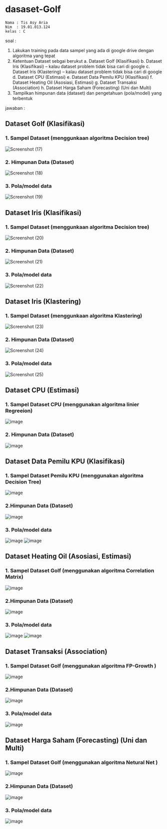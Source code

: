 # dasaset-Golf
```
Nama : Tis Asy Aria 
Nim  : 19.01.013.124
kelas : C
```

soal :
1) Lakukan training pada data sampel yang ada di google drive dengan          algoritma yang tepat
2) Ketentuan Dataset sebgai berukut
a. Dataset Golf (Klasifikasi)
b. Dataset Iris (Klasifikasi) – kalau dataset problem tidak bisa cari di google
c. Dataset Iris (Klastering) – kalau dataset problem tidak bisa cari di google
d. Dataset CPU (Estimasi)
e. Dataset Data Pemilu KPU (Klasifikasi)
f. Dataset Heating Oil (Asosiasi, Estimasi)
g. Dataset Transaksi (Association)
h. Dataset Harga Saham (Forecasting) (Uni dan Multi)
3) Tampilkan himpunan data (dataset) dan pengetahuan (pola/model) yang terbentuk

jawaban :

## Dataset Golf (Klasifikasi)
### 1. Sampel Dataset (menggunkaan algoritma Decision tree)
![Screenshot (17)](https://user-images.githubusercontent.com/105357243/197694740-856ab08b-7540-467b-bef1-7d87a8d31d68.png)
### 2. Himpunan Data (Dataset)
![Screenshot (18)](https://user-images.githubusercontent.com/105357243/197694852-9fe61ac5-c7c0-4ff9-8dcb-2c3242360493.png)
### 3. Pola/model data
![Screenshot (19)](https://user-images.githubusercontent.com/105357243/197694962-5c8e422c-a47c-4499-9088-08c3e0ee5dcb.png)

## Dataset Iris (Klasifikasi)
### 1. Sampel Dataset (menggunkaan algoritma Decision tree)
![Screenshot (20)](https://user-images.githubusercontent.com/105357243/197696006-4ebe426b-9a80-432b-9d1a-cd2ff04048f2.png)
### 2. Himpunan Data (Dataset) 
![Screenshot (21)](https://user-images.githubusercontent.com/105357243/197696139-bcd38695-38b7-470f-b186-bdeb80d1d47f.png)
### 3. Pola/model data
![Screenshot (22)](https://user-images.githubusercontent.com/105357243/197696212-97b780f3-6193-446b-b16a-8640fde30118.png)

## Dataset Iris (Klastering)
### 1. Sampel Dataset (menggunkaan algoritma Klastering)
![Screenshot (23)](https://user-images.githubusercontent.com/105357243/197697010-e878e09e-32fb-4696-8eb0-1269e1a1779c.png)
### 2. Himpunan Data (Dataset)
![Screenshot (24)](https://user-images.githubusercontent.com/105357243/197697271-9c276a36-7382-457a-936b-2091e31a9308.png)
### 3. Pola/model data
![Screenshot (25)](https://user-images.githubusercontent.com/105357243/197698013-ae87a788-f2fb-4986-a665-898aff560cc3.png)

## Dataset CPU (Estimasi)
###  1. Sampel Dataset CPU (menggunakan algoritma linier Regreeion)
![image](https://user-images.githubusercontent.com/105357243/197907218-82b579f2-d858-4788-a044-6bc4265c38a1.png)
### 2. Himpunan Data (Dataset)
![image](https://user-images.githubusercontent.com/105357243/197907439-9b39ac49-9900-4bd7-81ca-ca98d9bddbfd.png)

## Dataset Data Pemilu KPU (Klasifikasi)
### 1. Sampel Dataset Pemilu KPU (menggunakan algoritma Decision Tree)
![image](https://user-images.githubusercontent.com/105357243/197907682-beeab2f3-6612-44b9-b01b-451e3d36bbb3.png)
### 2.Himpunan Data (Dataset)
![image](https://user-images.githubusercontent.com/105357243/197907779-54d0b04f-5f39-4a26-ae4a-7374aed60b5c.png)
### 3. Pola/model data
![image](https://user-images.githubusercontent.com/105357243/197907858-654cd88a-c531-4a9f-9be3-5f74479d4514.png)
![image](https://user-images.githubusercontent.com/105357243/197907883-7c3a8885-e460-4bf0-b0a0-b9c40f793a08.png)

## Dataset Heating Oil (Asosiasi, Estimasi)
### 1. Sampel Dataset Golf (menggunakan algoritma Correlation Matrix)
![image](https://user-images.githubusercontent.com/105357243/197908047-cc273649-eb7f-4c21-882f-03383c39e490.png)
### 2.Himpunan Data (Dataset)
![image](https://user-images.githubusercontent.com/105357243/197908094-8f173e88-e649-48eb-bdee-85417846a370.png)
### 3. Pola/model data
![image](https://user-images.githubusercontent.com/105357243/197908240-0a421b16-26c9-4766-95a9-47dcb21d29ca.png)
![image](https://user-images.githubusercontent.com/105357243/197908251-c0477766-017a-474b-beee-9f2840ee5037.png)

## Dataset Transaksi (Association)
### 1. Sampel Dataset Golf (menggunakan algoritma FP-Growth )
![image](https://user-images.githubusercontent.com/105357243/197908468-16735d4c-4eb7-4b91-8222-789c5c5f5bd6.png)
### 2.Himpunan Data (Dataset)
![image](https://user-images.githubusercontent.com/105357243/197908796-01202b50-1f32-4f0d-bf44-7e565c8db464.png)
### 3. Pola/model data
![image](https://user-images.githubusercontent.com/105357243/197908827-0a54e395-8e98-4ac7-bdbc-ebbf00d42c23.png)

## Dataset Harga Saham (Forecasting) (Uni dan Multi)
### 1. Sampel Dataset Golf (menggunakan algoritma Netural Net )
![image](https://user-images.githubusercontent.com/105357243/197908901-9f253577-95d2-4beb-8aca-643f38dc49f2.png)
### 2.Himpunan Data (Dataset)
![image](https://user-images.githubusercontent.com/105357243/197908933-454ef03c-ad52-4b1d-aaeb-545475207b1b.png)
### 3. Pola/model data
![image](https://user-images.githubusercontent.com/105357243/197908967-8237790d-f6b5-422e-913b-6cb3e5f41b25.png)



